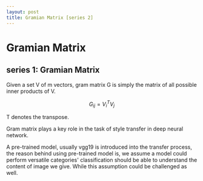 ```yaml
---
layout: post
title: Gramian Matrix [series 2]
---
```


# Gramian Matrix

## series 1: Gramian Matrix

Given a set V of m vectors, gram matrix G is simply the matrix of all possible inner products of V.

$$ G_{ij} = V^T_i V_j $$

T denotes the transpose.

Gram matrix plays a key role in the task of style transfer in deep neural network.

A pre-trained model, usually vgg19 is introduced into the transfer process, the reason behind using pre-trained model is, we assume a model could perform versatile categories' classification should be able to understand the content of image we give. While this assumption could be challenged as well.

